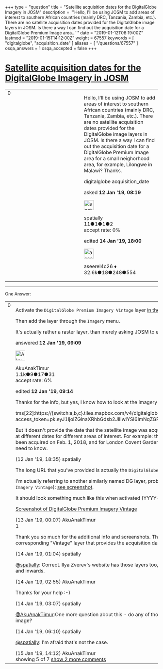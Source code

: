 +++
type = "question"
title = "Satellite acquisition dates for the DigitalGlobe Imagery in JOSM"
description = '''Hello, I&#x27;ll be using JOSM to add areas of interest to southern African countries (mainly DRC, Tanzania, Zambia, etc.). There are no satellite acquisition dates provided for the DigitalGlobe image layers in JOSM. Is there a way I can find out the acquisition date for a DigitalGlobe Premium Image area...'''
date = "2019-01-12T08:19:00Z"
lastmod = "2019-01-15T14:12:00Z"
weight = 67557
keywords = [ "digitalglobe", "acquisition_date" ]
aliases = [ "/questions/67557" ]
osqa_answers = 1
osqa_accepted = false
+++

<div class="headNormal">

# [Satellite acquisition dates for the DigitalGlobe Imagery in JOSM](/questions/67557/satellite-acquisition-dates-for-the-digitalglobe-imagery-in-josm)

</div>

<div id="main-body">

<div id="askform">

<table id="question-table" style="width:100%;">
<colgroup>
<col style="width: 50%" />
<col style="width: 50%" />
</colgroup>
<tbody>
<tr>
<td style="width: 30px; vertical-align: top"><div class="vote-buttons">
<span id="post-67557-upvote" class="ajax-command post-vote up" rel="nofollow" title="I like this post (click again to cancel)"> </span>
<div id="post-67557-score" class="post-score" title="current number of votes">
0
</div>
<span id="post-67557-downvote" class="ajax-command post-vote down" rel="nofollow" title="I dont like this post (click again to cancel)"> </span> <span id="favorite-mark" class="ajax-command favorite-mark" rel="nofollow" title="mark/unmark this question as favorite (click again to cancel)"> </span>
<div id="favorite-count" class="favorite-count">
&#10;</div>
</div></td>
<td><div id="item-right">
<div class="question-body">
<p>Hello, I'll be using JOSM to add areas of interest to southern African countries (mainly DRC, Tanzania, Zambia, etc.). There are no satellite acquisition dates provided for the DigitalGlobe image layers in JOSM. Is there a way I can find out the acquisition date for a DigitalGlobe Premium Image area for a small neighorhood area, for example, Lilongwe in Malawi? Thanks.</p>
</div>
<div id="question-tags" class="tags-container tags">
<span class="post-tag tag-link-digitalglobe" rel="tag" title="see questions tagged &#39;digitalglobe&#39;">digitalglobe</span> <span class="post-tag tag-link-acquisition_date" rel="tag" title="see questions tagged &#39;acquisition_date&#39;">acquisition_date</span>
</div>
<div id="question-controls" class="post-controls">
&#10;</div>
<div class="post-update-info-container">
<div class="post-update-info post-update-info-user">
<p>asked <strong>12 Jan '19, 08:19</strong></p>
<img src="https://secure.gravatar.com/avatar/6fbea7fd0d8bdbc913abbb906cdb1c89?s=32&amp;d=identicon&amp;r=g" class="gravatar" width="32" height="32" alt="spatially&#39;s gravatar image" />
<p><span>spatially</span><br />
<span class="score" title="11 reputation points">11</span><span title="1 badges"><span class="badge1">●</span><span class="badgecount">1</span></span><span title="1 badges"><span class="silver">●</span><span class="badgecount">1</span></span><span title="2 badges"><span class="bronze">●</span><span class="badgecount">2</span></span><br />
<span class="accept_rate" title="Rate of the user&#39;s accepted answers">accept rate:</span> <span title="spatially has no accepted answers">0%</span></p>
</div>
<div class="post-update-info post-update-info-edited">
<p><span> edited <strong>14 Jan '19, 18:00</strong> </span></p>
<img src="https://secure.gravatar.com/avatar/66f0dc05b44574e3894be07b0b37cf37?s=32&amp;d=identicon&amp;r=g" class="gravatar" width="32" height="32" alt="aseerel4c26&#39;s gravatar image" />
<p><span>aseerel4c26 ♦</span><br />
<span class="score" title="32615 reputation points"><span>32.6k</span></span><span title="18 badges"><span class="badge1">●</span><span class="badgecount">18</span></span><span title="248 badges"><span class="silver">●</span><span class="badgecount">248</span></span><span title="554 badges"><span class="bronze">●</span><span class="badgecount">554</span></span></p>
</div>
</div>
<div id="comments-container-67557" class="comments-container">
&#10;</div>
<div id="comment-tools-67557" class="comment-tools">
&#10;</div>
<div class="clear">
&#10;</div>
<div id="comment-67557-form-container" class="comment-form-container">
&#10;</div>
<div class="clear">
&#10;</div>
</div></td>
</tr>
</tbody>
</table>

------------------------------------------------------------------------

<div class="tabBar">

<span id="sort-top"></span>

<div class="headQuestions">

One Answer:

</div>

</div>

<span id="67558"></span>

<div id="answer-container-67558" class="answer">

<table style="width:100%;">
<colgroup>
<col style="width: 50%" />
<col style="width: 50%" />
</colgroup>
<tbody>
<tr>
<td style="width: 30px; vertical-align: top"><div class="vote-buttons">
<span id="post-67558-upvote" class="ajax-command post-vote up" rel="nofollow" title="I like this post (click again to cancel)"> </span>
<div id="post-67558-score" class="post-score" title="current number of votes">
0
</div>
<span id="post-67558-downvote" class="ajax-command post-vote down" rel="nofollow" title="I dont like this post (click again to cancel)"> </span>
</div></td>
<td><div class="item-right">
<div class="answer-body">
<p>Activate the <code>DigitalGlobe Premium Imagery Vintage</code> layer <a href="https://josm.openstreetmap.de/wiki/Help/Preferences/Imagery">in the Imagery Preferences</a>.</p>
<p>Then add the layer through the <code>Imagery</code> menu.</p>
<p>It's actually rather a raster layer, than merely asking JOSM to extract metadata from an imagery tile.</p>
</div>
<div class="answer-controls post-controls">
&#10;</div>
<div class="post-update-info-container">
<div class="post-update-info post-update-info-user">
<p>answered <strong>12 Jan '19, 09:09</strong></p>
<img src="https://secure.gravatar.com/avatar/de7b93bd537287f5af7e862bf4cd2fec?s=32&amp;d=identicon&amp;r=g" class="gravatar" width="32" height="32" alt="AkuAnakTimur&#39;s gravatar image" />
<p><span>AkuAnakTimur</span><br />
<span class="score" title="1070 reputation points"><span>1.1k</span></span><span title="9 badges"><span class="badge1">●</span><span class="badgecount">9</span></span><span title="17 badges"><span class="silver">●</span><span class="badgecount">17</span></span><span title="31 badges"><span class="bronze">●</span><span class="badgecount">31</span></span><br />
<span class="accept_rate" title="Rate of the user&#39;s accepted answers">accept rate:</span> <span title="AkuAnakTimur has one accepted answer">6%</span></p>
</div>
<div class="post-update-info post-update-info-edited">
<p><span> edited <strong>12 Jan '19, 09:14</strong> </span></p>
</div>
</div>
<div id="comments-container-67558" class="comments-container">
<span id="67562"></span>
<div id="comment-67562" class="comment">
<div id="post-67562-score" class="comment-score">
&#10;</div>
<div class="comment-text">
<p>Thanks for the info, but yes, I know how to look at the imagery tiles/tile info in JOSM. In the Imagery Preferences in JOSM, it shows:</p>
<p>tms[22]:https://{switch:a,b,c}.tiles.mapbox.com/v4/digitalglobe.316c9a2e/{zoom}/{x}/{y}.png?access_token=pk.eyJ1IjoiZGlnaXRhbGdsb2JlIiwiYSI6ImNqZGFrZ2c2dzFlMWgyd2x0ZHdmMDB6NzYifQ.9Pl3XOO82ArX94fHV289Pg</p>
<p>But it doesn't provide the date that the satellite image was acquired and that is what I need. Digital Globe Premium image is acquired at different dates for different areas of interest. For example: the Digital Globe Premium image for London Mayfair area may have been acquired on Feb. 1, 2018, and for London Covent Garden may have been acquired on July 10, 2018, etc. It is these dates that I need to know.</p>
</div>
<div id="comment-67562-info" class="comment-info">
<span class="comment-age">(12 Jan '19, 18:35)</span> <span class="comment-user userinfo">spatially</span>
</div>
</div>
<span id="67564"></span>
<div id="comment-67564" class="comment">
<div id="post-67564-score" class="comment-score">
&#10;</div>
<div class="comment-text">
<p>The long URL that you've provided is actually the <code>DigitalGlobe Premium Imagery</code> layer itself.</p>
<p>I'm actually referring to another similarly named DG layer, probably sits below the actual imagery layer (<code>DigitalGlobe Premium Imagery Vintage</code>): <a href="https://i.imgur.com/PvrZZW7.png?1">see screenshot</a>.</p>
<p>It should look something much like this when activated (YYYY-MM-DD is the acquisition date).</p>
<p><a href="https://i.imgur.com/S6VVLwt.png">Screenshot of DigitalGlobe Premium Imagery Vintage</a></p>
</div>
<div id="comment-67564-info" class="comment-info">
<span class="comment-age">(13 Jan '19, 00:07)</span> <span class="comment-user userinfo">AkuAnakTimur</span>
</div>
</div>
<span id="67573"></span>
<div id="comment-67573" class="comment">
<div id="post-67573-score" class="comment-score">
1
</div>
<div class="comment-text">
<p>Thank you so much for the additional info and screenshots. That's really handy info. So for each Digital Globe layer, there is a corresponding "Vintage" layer that provides the acquisition date info?</p>
</div>
<div id="comment-67573-info" class="comment-info">
<span class="comment-age">(14 Jan '19, 01:04)</span> <span class="comment-user userinfo">spatially</span>
</div>
</div>
<span id="67574"></span>
<div id="comment-67574" class="comment">
<div id="post-67574-score" class="comment-score">
&#10;</div>
<div class="comment-text">
<p><a href="https://help.openstreetmap.org/users/16151/spatially"></a><a href="https://help.openstreetmap.org/users/16151/spatially">@spatially</a>: Correct. Ilya Zverev's website has those layers too, so <a href="http://osmz.ru/imagery/#11/51.5076/-0.1276">check it out</a>. Those <em>vintage</em> layers are only enabled from zoom 13 and inwards.</p>
</div>
<div id="comment-67574-info" class="comment-info">
<span class="comment-age">(14 Jan '19, 02:55)</span> <span class="comment-user userinfo">AkuAnakTimur</span>
</div>
</div>
<span id="67575"></span>
<div id="comment-67575" class="comment">
<div id="post-67575-score" class="comment-score">
&#10;</div>
<div class="comment-text">
<p>Thanks for your help :-)</p>
</div>
<div id="comment-67575-info" class="comment-info">
<span class="comment-age">(14 Jan '19, 03:07)</span> <span class="comment-user userinfo">spatially</span>
</div>
</div>
<span id="67576"></span>
<div id="comment-67576" class="comment not_top_scorer">
<div id="post-67576-score" class="comment-score">
&#10;</div>
<div class="comment-text">
<p><a href="https://help.openstreetmap.org/users/9426/akuanaktimur">@AkuAnakTimur</a>:One more question about this - do any of those DigitalGlobe layers explain which DigitalGlobe satellite provided the image?</p>
</div>
<div id="comment-67576-info" class="comment-info">
<span class="comment-age">(14 Jan '19, 06:10)</span> <span class="comment-user userinfo">spatially</span>
</div>
</div>
<span id="67592"></span>
<div id="comment-67592" class="comment not_top_scorer">
<div id="post-67592-score" class="comment-score">
&#10;</div>
<div class="comment-text">
<p><a href="https://help.openstreetmap.org/users/16151/spatially">@spatially</a>: I'm afraid that's not the case.</p>
</div>
<div id="comment-67592-info" class="comment-info">
<span class="comment-age">(15 Jan '19, 14:12)</span> <span class="comment-user userinfo">AkuAnakTimur</span>
</div>
</div>
</div>
<div id="comment-tools-67558" class="comment-tools">
<span class="comments-showing"> showing 5 of 7 </span> <a href="#" class="show-all-comments-link">show 2 more comments</a>
</div>
<div class="clear">
&#10;</div>
<div id="comment-67558-form-container" class="comment-form-container">
&#10;</div>
<div class="clear">
&#10;</div>
</div></td>
</tr>
</tbody>
</table>

</div>

<div class="paginator-container-left">

</div>

</div>

</div>

